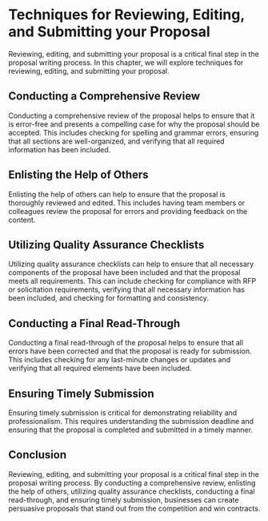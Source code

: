 Techniques for Reviewing, Editing, and Submitting your Proposal
============================================================================================================================

Reviewing, editing, and submitting your proposal is a critical final step in the proposal writing process. In this chapter, we will explore techniques for reviewing, editing, and submitting your proposal.

Conducting a Comprehensive Review
---------------------------------

Conducting a comprehensive review of the proposal helps to ensure that it is error-free and presents a compelling case for why the proposal should be accepted. This includes checking for spelling and grammar errors, ensuring that all sections are well-organized, and verifying that all required information has been included.

Enlisting the Help of Others
----------------------------

Enlisting the help of others can help to ensure that the proposal is thoroughly reviewed and edited. This includes having team members or colleagues review the proposal for errors and providing feedback on the content.

Utilizing Quality Assurance Checklists
--------------------------------------

Utilizing quality assurance checklists can help to ensure that all necessary components of the proposal have been included and that the proposal meets all requirements. This can include checking for compliance with RFP or solicitation requirements, verifying that all necessary information has been included, and checking for formatting and consistency.

Conducting a Final Read-Through
-------------------------------

Conducting a final read-through of the proposal helps to ensure that all errors have been corrected and that the proposal is ready for submission. This includes checking for any last-minute changes or updates and verifying that all required elements have been included.

Ensuring Timely Submission
--------------------------

Ensuring timely submission is critical for demonstrating reliability and professionalism. This requires understanding the submission deadline and ensuring that the proposal is completed and submitted in a timely manner.

Conclusion
----------

Reviewing, editing, and submitting your proposal is a critical final step in the proposal writing process. By conducting a comprehensive review, enlisting the help of others, utilizing quality assurance checklists, conducting a final read-through, and ensuring timely submission, businesses can create persuasive proposals that stand out from the competition and win contracts.

